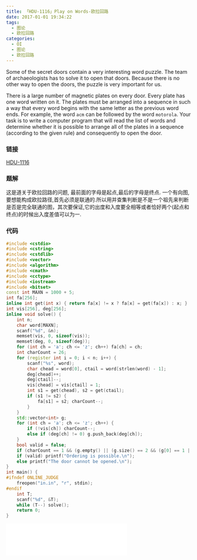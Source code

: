```yaml
---
title: 「HDU-1116」Play on Words-欧拉回路
date: 2017-01-01 19:34:22
tags:
  - 图论
  - 欧拉回路
categories:
  - OI
  - 图论
  - 欧拉回路
---
```

Some of the secret doors contain a very interesting word puzzle. The team of archaeologists has to solve it to open that doors. Because there is no other way to open the doors, the puzzle is very important for us.
<!-- more -->
There is a large number of magnetic plates on every door. Every plate has one word written on it. The plates must be arranged into a sequence in such a way that every word begins with the same letter as the previous word ends. For example, the word `acm` can be followed by the word `motorola`. Your task is to write a computer program that will read the list of words and determine whether it is possible to arrange all of the plates in a sequence (according to the given rule) and consequently to open the door.
### 链接
[HDU-1116](http://acm.hdu.edu.cn/showproblem.php?pid=1116)
### 题解
这是道关于欧拉回路的问题, 最前面的字母是起点,最后的字母是终点. 一个有向图,要想能构成欧拉路径,首先必须是联通的.所以用并查集判断是不是一个祖先来判断是否是完全联通的图，其次要保证,它的出度和入度要全相等或者恰好两个(起点和终点)的时候出入度差值可以为一.
### 代码
``` cpp
#include <cstdio>
#include <cstring>
#include <cstdlib>
#include <vector>
#include <algorithm>
#include <cmath>
#include <cctype>
#include <iostream>
#include <bitset>
const int MAXN = 1000 + 5;
int fa[256];
inline int get(int x) { return fa[x] != x ? fa[x] = get(fa[x]) : x; }
int vis[256], deg[256];
inline void solve() {
    int n;
    char word[MAXN];
    scanf("%d", &n);
    memset(vis, 0, sizeof(vis));
    memset(deg, 0, sizeof(deg));
    for (int ch = 'a'; ch <= 'z'; ch++) fa[ch] = ch;
    int charCount = 26;
    for (register int i = 0; i < n; i++) {
        scanf("%s", word);
        char chead = word[0], ctail = word[strlen(word) - 1];
        deg[chead]++;
        deg[ctail]--;
        vis[chead] = vis[ctail] = 1;
        int s1 = get(chead), s2 = get(ctail);
        if (s1 != s2) {
            fa[s1] = s2; charCount--;
        }
    }
    std::vector<int> g;
    for (int ch = 'a'; ch <= 'z'; ch++) {
        if (!vis[ch]) charCount--;
        else if (deg[ch] != 0) g.push_back(deg[ch]);
    }
    bool valid = false;
    if (charCount == 1 && (g.empty() || (g.size() == 2 && (g[0] == 1 || g[0] == -1)))) valid = true;
    if (valid) printf("Ordering is possible.\n");
    else printf("The door cannot be opened.\n");
}
int main() {
#ifndef ONLINE_JUDGE
    freopen("in.in", "r", stdin);
#endif
    int T;
    scanf("%d", &T);
    while (T--) solve();
    return 0;
}
```
<iframe frameborder="no" border="0" marginwidth="0" marginheight="0" width=330 height=86 src="//music.163.com/outchain/player?type=2&id=28581725&auto=1&height=66"></iframe>
